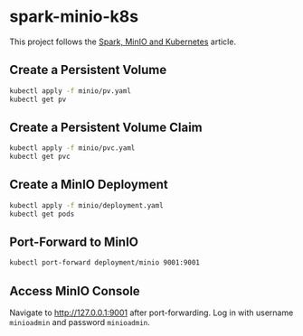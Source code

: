 # spark-minio-k8s

This project follows the [Spark, MinIO and Kubernetes](https://blog.min.io/spark-minio-kubernetes/) article.

## Create a Persistent Volume

```bash
kubectl apply -f minio/pv.yaml
kubectl get pv
```

## Create a Persistent Volume Claim

```bash
kubectl apply -f minio/pvc.yaml
kubectl get pvc
```

## Create a MinIO Deployment

```bash
kubectl apply -f minio/deployment.yaml
kubectl get pods
```

## Port-Forward to MinIO

```bash
kubectl port-forward deployment/minio 9001:9001
```

## Access MinIO Console

Navigate to http://127.0.0.1:9001 after port-forwarding. Log in with username `minioadmin` and password `minioadmin`.